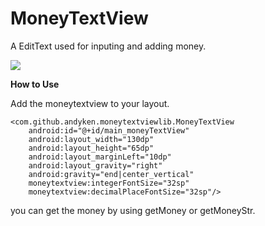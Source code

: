 # MoneyTextView

A EditText used for inputing and adding money.

<img src="https://github.com/andyken/MoneyTextView/blob/master/sample/sample1.gif"/>

<b>How to Use</b>


Add the moneytextview to your layout.

    <com.github.andyken.moneytextviewlib.MoneyTextView
        android:id="@+id/main_moneyTextView"
        android:layout_width="130dp"
        android:layout_height="65dp"
        android:layout_marginLeft="10dp"
        android:layout_gravity="right"
        android:gravity="end|center_vertical"
        moneytextview:integerFontSize="32sp"
        moneytextview:decimalPlaceFontSize="32sp"/>


you can get the money by using getMoney or getMoneyStr.
